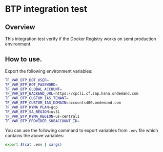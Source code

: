 # BTP integration test

## Overview

This integration test verify if the Docker Registry works on semi production environment.

## How to use.

Export the following environment variables:
```bash
TF_VAR_BTP_BOT_USER=
TF_VAR_BTP_BOT_PASSWORD=
TF_VAR_BTP_GLOBAL_ACCOUNT=
TF_VAR_BTP_BACKEND_URL=https://cpcli.cf.sap.hana.ondemand.com
TF_VAR_BTP_CUSTOM_IAS_TENANT=
TF_VAR_BTP_CUSTOM_IAS_DOMAIN=accounts400.ondemand.com
TF_VAR_BTP_KYMA_PLAN=gcp
TF_VAR_BTP_SA_REGION=us31
TF_VAR_BTP_KYMA_REGION=us-central1
TF_VAR_BTP_PROVIDER_SUBACCOUNT_ID=
```

You can use the following command to export variables from `.env` file which contains the above variables:
```bash
export $(cat .env | xargs)
```

